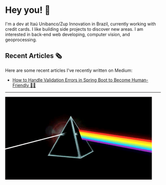 # Hey you! 👋

I'm a dev at Itaú Unibanco/Zup Innovation in Brazil, currently working with credit cards. I like building side projects to discover new areas. I am interested in back-end web developing, computer vision, and geoprocessing.


## Recent Articles 🗞️

Here are some recent articles I've recently written on Medium:

- [How to Handle Validation Errors in Spring Boot to Become Human-Friendly 🍃❌](https://medium.com/@fingervinicius/how-to-handle-validation-errors-in-spring-boot-to-become-human-friendly-90bd2ec3ed6e)

--- 
![](pink_floyd.gif)
